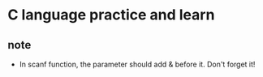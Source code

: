 # C language practice and learn<br>
## note
- In scanf function, the parameter should add & before it. Don't forget it!